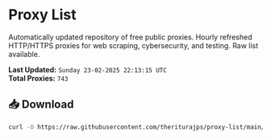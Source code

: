 # Proxy List

Automatically updated repository of free public proxies. Hourly refreshed HTTP/HTTPS proxies for web scraping, cybersecurity, and testing. Raw list available.

**Last Updated:** `Sunday 23-02-2025 22:13:15 UTC`  
**Total Proxies:** `743`

## 📥 Download
```bash
curl -O https://raw.githubusercontent.com/theriturajps/proxy-list/main/proxies.txt
